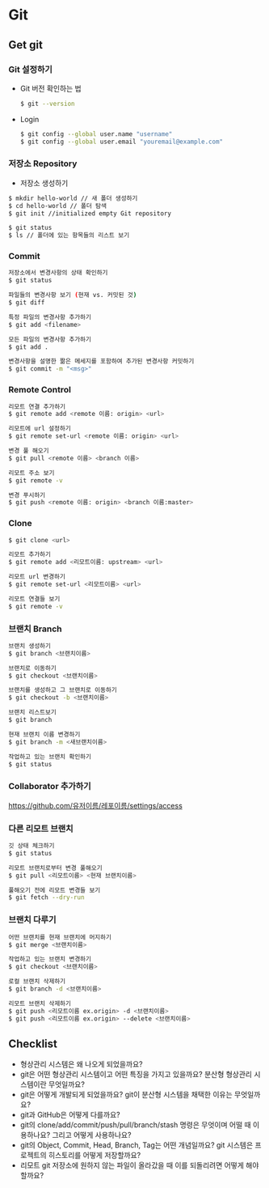 # Git

## Get git

### Git 설정하기

- Git 버전 확인하는 법

    ```bash
    $ git --version
    ```

- Login

    ```bash
    $ git config --global user.name "username"
    $ git config --global user.email "youremail@example.com"
    ```

### 저장소 Repository

- 저장소 생성하기

```bash
$ mkdir hello-world // 새 폴더 생성하기
$ cd hello-world // 폴더 탐색
$ git init //initialized empty Git repository
```

```bash
$ git status
$ ls // 폴더에 있는 항목들의 리스트 보기
```

### Commit

```bash
저장소에서 변경사항의 상태 확인하기
$ git status

파일들의 변경사항 보기 (현재 vs. 커밋된 것)
$ git diff

특정 파일의 변경사항 추가하기
$ git add <filename>

모든 파일의 변경사항 추가하기
$ git add .

변경사항을 설명한 짦은 메세지를 포함하여 추가된 변경사항 커밋하기
$ git commit -m "<msg>"
```

### Remote Control

```bash
리모트 연결 추가하기
$ git remote add <remote 이름: origin> <url>

리모트에 url 설정하기
$ git remote set-url <remote 이름: origin> <url>

변경 풀 해오기
$ git pull <remote 이름> <branch 이름>

리모트 주소 보기
$ git remote -v

변경 푸시하기
$ git push <remote 이름: origin> <branch 이름:master>
```

### Clone

```bash
$ git clone <url>

리모트 추가하기
$ git remote add <리모트이름: upstream> <url>

리모트 url 변경하기
$ git remote set-url <리모트이름> <url>

리모트 연결들 보기
$ git remote -v
```

### 브랜치 Branch

```bash
브랜치 생성하기
$ git branch <브랜치이름>

브랜치로 이동하기
$ git checkout <브랜치이름>

브랜치를 생성하고 그 브랜치로 이동하기
$ git checkout -b <브랜치이름>

브랜치 리스트보기
$ git branch

현재 브랜치 이름 변경하기
$ git branch -m <새브랜치이름>

작업하고 있는 브랜치 확인하기
$ git status
```

### Collaborator 추가하기

https://github.com/유저이름/레포이름/settings/access

### 다른 리모트 브랜치

```bash
깃 상태 체크하기
$ git status

리모트 브랜치로부터 변경 풀해오기
$ git pull <리모트이름> <현재 브랜치이름>

풀해오기 전에 리모트 변경들 보기
$ git fetch --dry-run
```

### 브랜치 다루기

```bash
어떤 브랜치를 현재 브랜치에 머지하기
$ git merge <브랜치이름>

작업하고 있는 브랜치 변경하기
$ git checkout <브랜치이름>

로컬 브랜치 삭제하기
$ git branch -d <브랜치이름>

리모트 브랜치 삭제하기
$ git push <리모트이름 ex.origin> -d <브랜치이름>
$ git push <리모트이름 ex.origin> --delete <브랜치이름>
```

## Checklist

* 형상관리 시스템은 왜 나오게 되었을까요?
* git은 어떤 형상관리 시스템이고 어떤 특징을 가지고 있을까요? 분산형 형상관리 시스템이란 무엇일까요?
* git은 어떻게 개발되게 되었을까요? git이 분산형 시스템을 채택한 이유는 무엇일까요?
* git과 GitHub은 어떻게 다를까요?
* git의 clone/add/commit/push/pull/branch/stash 명령은 무엇이며 어떨 때 이용하나요? 그리고 어떻게 사용하나요?
* git의 Object, Commit, Head, Branch, Tag는 어떤 개념일까요? git 시스템은 프로젝트의 히스토리를 어떻게 저장할까요?
* 리모트 git 저장소에 원하지 않는 파일이 올라갔을 때 이를 되돌리려면 어떻게 해야 할까요?

